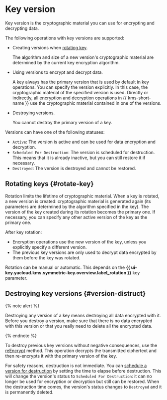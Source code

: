 # Key version

Key version is the cryptographic material you can use for encrypting and decrypting data.

The following operations with key versions are supported:
* Creating versions when [rotating key](#rotate-key).

    The algorithm and size of a new version's cryptographic material are determined by the current key encryption algorithm.
* Using versions to encrypt and decrypt data.

    A key always has the primary version that is used by default in key operations. You can specify the version explicitly. In this case, the cryptographic material of the specified version is used. Directly or indirectly, all encryption and decryption operations in {{ kms-short-name }} use the cryptographic material contained in one of the versions.
* Destroying versions.

    You cannot destroy the primary version of a key.

Versions can have one of the following statuses:
* `Active`: The version is active and can be used for data encryption and decryption.
* `Scheduled For Destruction`: The version is scheduled for destruction. This means that it is already inactive, but you can still restore it if necessary.
* `Destroyed`: The version is destroyed and cannot be restored.

## Rotating keys {#rotate-key}

Rotation limits the lifetime of cryptographic material. When a key is rotated, a new version is created: cryptographic material is generated again (its parameters are determined by the algorithm specified in the key). The version of the key created during its rotation becomes the primary one. If necessary, you can specify any other active version of the key as the primary one.

After key rotation:
* Encryption operations use the new version of the key, unless you explicitly specify a different version.
* The previous key versions are only used to decrypt data encrypted by them before the key was rotated.

Rotation can be manual or automatic. This depends on the **{{ ui-key.yacloud.kms.symmetric-key.overview.label_rotation }}** key parameter.

## Destroying key versions {#version-distruct}

{% note alert %}

Destroying any version of a key means destroying all data encrypted with it. Before you destroy a version, make sure that there is no data encrypted with this version or that you really need to delete all the encrypted data.

{% endnote %}

To destroy previous key versions without negative consequences, use the [reEncrypt](../api-ref/SymmetricCrypto/reEncrypt) method. This operation decrypts the transmitted ciphertext and then re-encrypts it with the primary version of the key.

For safety reasons, destruction is not immediate. You can [schedule a version for destruction](../operations/version#delete) by setting the time to elapse before destruction. This will change the version's status to `Scheduled For Destruction`: it can no longer be used for encryption or decryption but still can be restored. When the destruction time comes, the version's status changes to `Destroyed` and it is permanently deleted.